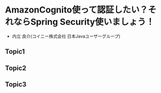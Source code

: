# AmazonCognito使って認証したい？それならSpring Security使いましょう！

- 内⽴ 良介(コイニー株式会社 ⽇本Javaユーザーグループ)

## Topic1

## Topic2

## Topic3
